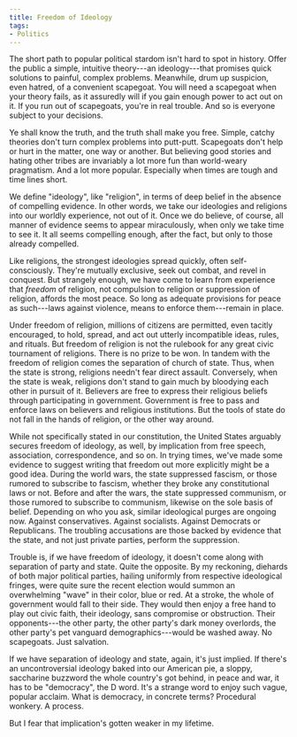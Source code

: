 ```yaml
---
title: Freedom of Ideology
tags:
- Politics
---
```


The short path to popular political stardom isn't hard to spot in history.  Offer the public a simple, intuitive theory---an ideology---that promises quick solutions to painful, complex problems.  Meanwhile, drum up suspicion, even hatred, of a convenient scapegoat.  You will need a scapegoat when your theory fails, as it assuredly will if you gain enough power to act out on it.  If you run out of scapegoats, you're in real trouble.  And so is everyone subject to your decisions.

Ye shall know the truth, and the truth shall make you free.  Simple, catchy theories don't turn complex problems into putt-putt.  Scapegoats don't help or hurt in the matter, one way or another.  But believing good stories and hating other tribes are invariably a lot more fun than world-weary pragmatism.  And a lot more popular.  Especially when times are tough and time lines short.

We define "ideology", like "religion", in terms of deep belief in the absence of compelling evidence.  In other words, we take our ideologies and religions into our worldly experience, not out of it.  Once we do believe, of course, all manner of evidence seems to appear miraculously, when only we take time to see it.  It all seems compelling enough, after the fact, but only to those already compelled.

Like religions, the strongest ideologies spread quickly, often self-consciously.  They're mutually exclusive, seek out combat, and revel in conquest.  But strangely enough, we have come to learn from experience that _freedom_ of religion, not compulsion to religion or suppression of religion, affords the most peace.  So long as adequate provisions for peace as such---laws against violence, means to enforce them---remain in place.

Under freedom of religion, millions of citizens are permitted, even tacitly encouraged, to hold, spread, and act out utterly incompatible ideas, rules, and rituals.  But freedom of religion is not the rulebook for any great civic tournament of religions.  There is no prize to be won.  In tandem with the freedom of religion comes the separation of church of state.  Thus, when the state is strong, religions needn't fear direct assault.  Conversely, when the state is weak, religions don't stand to gain much by bloodying each other in pursuit of it.  Believers are free to express their religious beliefs through participating in government.  Government is free to pass and enforce laws on believers and religious institutions.  But the tools of state do not fall in the hands of religion, or the other way around.

While not specifically stated in our constitution, the United States arguably secures freedom of ideology, as well, by implication from free speech, association, correspondence, and so on.  In trying times, we've made some evidence to suggest writing that freedom out more explicitly might be a good idea.  During the world wars, the state suppressed fascism, or those rumored to subscribe to fascism, whether they broke any constitutional laws or not.  Before and after the wars, the state suppressed communism, or those rumored to subscribe to communism, likewise on the sole basis of belief.  Depending on who you ask, similar ideological purges are ongoing now.  Against conservatives.  Against socialists.  Against Democrats or Republicans.  The troubling accusations are those backed by evidence that the state, and not just private parties, perform the suppression.

Trouble is, if we have freedom of ideology, it doesn't come along with separation of party and state.  Quite the opposite.  By my reckoning, diehards of both major political parties, hailing uniformly from respective ideological fringes, were quite sure the recent election would summon an overwhelming "wave" in their color, blue or red.  At a stroke, the whole of government would fall to their side.  They would then enjoy a free hand to play out civic faith, their ideology, sans compromise or  obstruction.  Their opponents---the other party, the other party's dark money overlords, the other party's pet vanguard demographics---would be washed away.  No scapegoats.  Just salvation.

If we have separation of ideology and state, again, it's just implied. If there's an uncontroversial ideology baked into our American pie, a sloppy, saccharine buzzword the whole country's got behind, in peace and war, it has to be "democracy", the D word.  It's a strange word to enjoy such vague, popular acclaim.  What is democracy, in concrete terms?  Procedural wonkery.  A process.

But I fear that implication's gotten weaker in my lifetime.